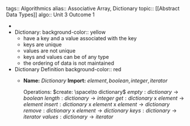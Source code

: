 tags:: Algorithmics
alias:: Associative Array, Dictionary
topic:: [[Abstract Data Types]]
algo:: Unit 3 Outcome 1

-
- Dictionary:
  background-color:: yellow
	- have a key and a value associated with the key
	- keys are unique
	- values are not unique
	- keys and values can be of any type
	- the ordering of data is not maintained
- Dictionary Definition
  background-color:: red
	- **Name:** $Dictionary$
	  **Import:** $element, boolean, integer, iterator$
	   
	  Operations:
	  $create: \space\to dictionary$
	  $empty: dictionary \to boolean$
	  $length: dictionary \to integer$
	  $get: dictionary$ x $element \to element$
	  $insert: dictionary$ x $element$ x $element \to dictionary$
	  $remove: dictionary$ x $element \to dictionary$
	  $keys: dictionary \to iterator$
	  $values: dictionary \to iterator$